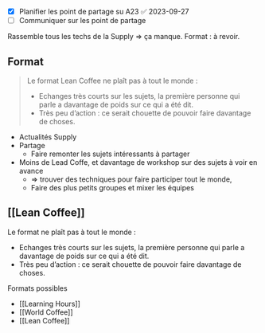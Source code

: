 
- [x] Planifier les point de partage su A23 ✅ 2023-09-27
- [ ] Communiquer sur les point de partage

Rassemble tous les techs de la Supply => ça manque.
Format : à revoir.
## Format 

> Le format Lean Coffee ne plaît pas à tout le monde :
> - Echanges très courts sur les sujets, la première personne qui parle a davantage de poids sur ce qui a été dit.
> - Très peu d’action : ce serait chouette de pouvoir faire davantage de choses.

- Actualités Supply
- Partage
	- Faire remonter les sujets intéressants à partager
- Moins de Lead Coffe, et davantage de workshop sur des sujets à voir en avance
	- => trouver des techniques pour faire participer tout le monde, 
	- Faire des plus petits groupes et mixer les équipes
## [[Lean Coffee]]

Le format ne plaît pas à tout le monde :
-   Echanges très courts sur les sujets, la première personne qui parle a davantage de poids sur ce qui a été dit.
-   Très peu d’action : ce serait chouette de pouvoir faire davantage de choses.

Formats possibles

- [[Learning Hours]]
- [[World Coffee]]
- [[Lean Coffee]]
